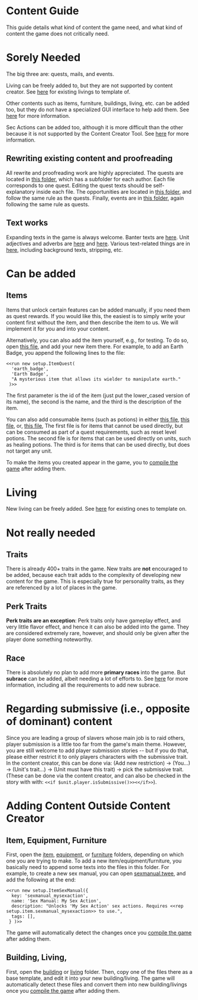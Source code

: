 # Content Guide

This guide details what kind of content the game need, and what kind of content
the game does not critically need.

# Sorely Needed

The big three are: quests, mails, and events.

Living can be freely added to, but they are not supported by content creator.
See [here](project/twee/living) for existing livings to template of.

Other contents such as
items, furniture, buildings, living, etc. can be added too, but
they do not have a specialized GUI interface to help add them.
See [here](#adding-content-outside-content-creator) for more information.

Sec Actions can be added too, although it is more difficult than the other because it is not
supported by the Content Creator Tool. See [here](docs/sexaction.md) for more information.


## Rewriting existing content and proofreading

All rewrite and proofreading work are highly appreciated.
The quests are located in
[this folder](project/twee/quest), which has a subfolder for each author.
Each file corresponds to one quest.
Editing the quest texts should be self-explanatory inside each file.
The opportunities are located in
[this folder](project/twee/opportunity), and follow the same rule as the quests.
Finally, events are in
[this folder](project/twee/event), again following the same rule as quests.

## Text works

Expanding texts in the game is always welcome.
Banter texts are [here](src/scripts/text/raw/).
Unit adjectives and adverbs are [here](project/twee/trait/_texts.twee) and
[here](project/twee/speech/_texts.twee).
Various text-related things are in
[here](src/scripts/text), including
background texts, stripping, etc.

# Can be added

## Items

Items that unlock certain features can be added manually, if you need them as quest rewards.
If you would like this, the easiest is to simply write your content first without the item,
and then describe the item to us. We will implement it for you and into your content.

Alternatively, you can also add the item yourself, e.g., for testing.
To do so, open [this file](project/twee/item/questitem/questitem.twee),
and add your new item there.
For example, to add an Earth Badge, you append the following lines to the file:

```
<<run new setup.ItemQuest(
  'earth_badge',
  'Earth Badge',
  "A mysterious item that allows its wielder to manipulate earth."
 )>>
```

The first parameter is the id of the item (just put the lower_cased version of its name),
the second is the name,
and the third is the description of the item.

You can also add consumable items (such as potions) in either
[this file](project/twee/item/item/notusableitem.twee),
[this file](project/twee/item/item/usableitem.twee),
or,
[this file](project/twee/item/item/usablefreeitem.twee),
The first file is for items that cannot be used directly, but
can be consumed as part of a quest requirements,
such as reset level potions.
The second file is for items that can be used directly on units,
such as healing potions.
The third is for items that can be used directly, but does not target any unit.

To make the items you created appear in the game,
you to [compile the game](https://gitgud.io/darkofocdarko/foc#compiling-instructions) after adding them.

# Living

New living can be freely added.
See [here](https://gitgud.io/darkofocdarko/foc/-/tree/master/project/twee/living) for existing ones
to template on.

# Not really needed

## Traits

There is already 400+ traits in the game. New traits are **not** encouraged to be added, because each trait
adds to the complexity of developing new content for the game.
This is especially true for personality traits, as they are referenced by a lot of places in the game.

## Perk Traits

**Perk traits are an exception**: Perk traits only have gameplay effect, and very little flavor effect,
and hence it can also be added into the game. They are considered extremely rare, however, and should only
be given after the player done something noteworthy.

## Race

There is absolutely no plan to add more **primary races** into the game.
But **subrace** can be added, albeit needing
a lot of efforts to. See
[here](https://gitgud.io/darkofocdarko/foc/-/blob/master/docs/faq.md#new-races) for more information,
including all the requirements to add new subrace.

# Regarding submissive (i.e., opposite of dominant) content

Since you are leading a group of slavers whose main job is to raid others, player submission
is a little too far from the game's main theme. However, you are still welcome to add player submission
stories -- but if you do that, please either restrict it to only players characters with the submissive trait.
In the content creator, this can be done via: (Add new restriction) -> (You...) -> (Unit's trait...) ->
(Unit must have this trait) -> pick the submissive trait.
(These can be done via the content creator, and can
also be checked in the story with with: `<<if $unit.player.isSubmissive()>><</if>>`).

# Adding Content Outside Content Creator

## Item, Equipment, Furniture

First, open the [item](project/twee/item), [equipment](project/twee/equipment),
or [furniture](project/twee/furniture) folders, depending
on which one you are trying to make.
To add a new item/equipment/furniture, you basically need to append some texts
into the files in this folder.
For example, to create a new sex manual, you can open
[sexmanual.twee](project/twee/item/questitem/sexmanual.twee),
and add the following at the end:
```
<<run new setup.ItemSexManual({
  key: 'sexmanual_mysexaction',
  name: 'Sex Manual: My Sex Action',
  description: "Unlocks 'My Sex Action' sex actions. Requires <<rep setup.item.sexmanual_mysexaction>> to use.",
  tags: [],
 } )>>
```

The game will automatically detect the changes once you
[compile the game](https://gitgud.io/darkofocdarko/foc#compiling-instructions) after adding them.

## Building, Living, 

First, open the [building](project/twee/building) or [living](project/twee/living) folder.
Then, copy one of the files there as a base template, and edit it into your new building/living.
The game will automatically detect these files and convert them into new building/livings
once you
[compile the game](https://gitgud.io/darkofocdarko/foc#compiling-instructions) after adding them.
